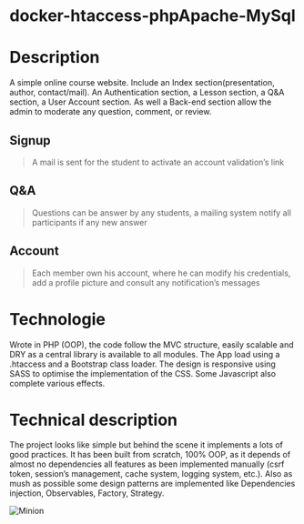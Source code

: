 # docker-htaccess-phpApache-MySql

# Description
A simple online course website. Include an Index section(presentation, author, contact/mail). An Authentication section, a Lesson section, a Q&A section, a User Account section. As well a Back-end section allow the admin to moderate any question, comment, or review.

## Signup
> A mail is sent for the student to activate an account validation’s link

## Q&A 
> Questions can be answer by any students, a mailing system notify all participants if any new answer

## Account
> Each member own his account, where he can modify his credentials, add a profile picture and consult any notification’s messages

# Technologie
Wrote in PHP (OOP), the code follow the MVC structure, easily scalable and DRY as a central library is available to all modules. The App load using a .htaccess and a Bootstrap class loader. The design is responsive using SASS to optimise the implementation of the CSS. Some Javascript also complete various effects.

# Technical description
The project looks like simple but behind the scene it implements a lots of good practices. It has been built from scratch, 100% OOP, as it depends of almost no dependencies all features as been implemented manually (csrf token, session’s management, cache system, logging system, etc.). Also as mush as possible some design patterns are implemented like Dependencies injection,  Observables, Factory, Strategy.

![Minion](https://octodex.github.com/images/minion.png)
